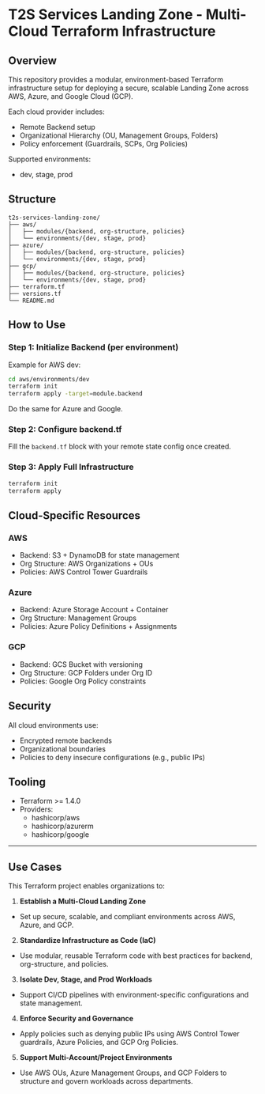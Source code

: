 # T2S Services Landing Zone - Multi-Cloud Terraform Infrastructure

## Overview

This repository provides a modular, environment-based Terraform infrastructure setup for deploying a secure, scalable Landing Zone across AWS, Azure, and Google Cloud (GCP).

Each cloud provider includes:
- Remote Backend setup
- Organizational Hierarchy (OU, Management Groups, Folders)
- Policy enforcement (Guardrails, SCPs, Org Policies)

Supported environments:
- dev, stage, prod

## Structure

```
t2s-services-landing-zone/
├── aws/
│   ├── modules/{backend, org-structure, policies}
│   └── environments/{dev, stage, prod}
├── azure/
│   ├── modules/{backend, org-structure, policies}
│   └── environments/{dev, stage, prod}
├── gcp/
│   ├── modules/{backend, org-structure, policies}
│   └── environments/{dev, stage, prod}
├── terraform.tf
├── versions.tf
└── README.md
```

## How to Use

### Step 1: Initialize Backend (per environment)

Example for AWS dev:

```bash
cd aws/environments/dev
terraform init
terraform apply -target=module.backend
```

Do the same for Azure and Google. 

### Step 2: Configure backend.tf

Fill the `backend.tf` block with your remote state config once created.

### Step 3: Apply Full Infrastructure

```bash
terraform init
terraform apply
```

## Cloud-Specific Resources

### AWS

- Backend: S3 + DynamoDB for state management
- Org Structure: AWS Organizations + OUs
- Policies: AWS Control Tower Guardrails

### Azure

- Backend: Azure Storage Account + Container
- Org Structure: Management Groups
- Policies: Azure Policy Definitions + Assignments

### GCP

- Backend: GCS Bucket with versioning
- Org Structure: GCP Folders under Org ID
- Policies: Google Org Policy constraints

## Security

All cloud environments use:
- Encrypted remote backends
- Organizational boundaries
- Policies to deny insecure configurations (e.g., public IPs)

## Tooling

- Terraform >= 1.4.0
- Providers:
  - hashicorp/aws
  - hashicorp/azurerm
  - hashicorp/google

---

## Use Cases

This Terraform project enables organizations to:

1.	**Establish a Multi-Cloud Landing Zone**
- Set up secure, scalable, and compliant environments across AWS, Azure, and GCP.

2.	**Standardize Infrastructure as Code (IaC)**
- Use modular, reusable Terraform code with best practices for backend, org-structure, and policies.

3.	**Isolate Dev, Stage, and Prod Workloads**
- Support CI/CD pipelines with environment-specific configurations and state management.

4.	**Enforce Security and Governance**
- Apply policies such as denying public IPs using AWS Control Tower guardrails, Azure Policies, and GCP Org Policies.

5.	**Support Multi-Account/Project Environments**
- Use AWS OUs, Azure Management Groups, and GCP Folders to structure and govern workloads across departments.